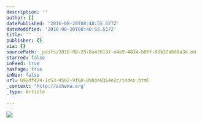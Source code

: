 ```yaml
---
description: ''
author: []
datePublished: '2016-08-20T08:48:55.627Z'
dateModified: '2016-08-20T08:48:55.517Z'
title: ''
publisher: {}
via: {}
sourcePath: _posts/2016-08-20-8a436137-e4e9-4834-b8ff-85b22d666a3d.md
starred: false
inFeed: true
hasPage: true
inNav: false
url: 892df424-1c53-4562-9f68-8904e8364e2c/index.html
_context: 'http://schema.org'
_type: Article

---
```

![](https://the-grid-user-content.s3-us-west-2.amazonaws.com/8adc0817-7ada-46fc-9c31-f341007c1c96.jpg)
